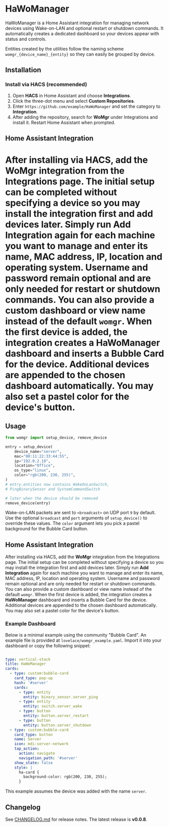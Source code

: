 # HaWoManager

HaWoManager is a Home Assistant integration for managing network devices using Wake-on-LAN and optional restart or shutdown commands. It automatically creates a dedicated dashboard so your devices appear with status and controls.

Entities created by the utilities follow the naming scheme
`womgr_{device_name}_{entity}` so they can easily be grouped by device.

## Installation

### Install via HACS (recommended)

1. Open **HACS** in Home Assistant and choose **Integrations**.
2. Click the three-dot menu and select **Custom Repositories**.
3. Enter `https://github.com/example/HaWoManager` and set the category to **Integration**.
4. After adding the repository, search for **WoMgr** under Integrations and install it.
   Restart Home Assistant when prompted.



## Home Assistant Integration
After installing via HACS, add the **WoMgr** integration from the Integrations page. The initial setup can be completed without specifying a device so you may install the integration first and add devices later. Simply run **Add Integration** again for each machine you want to manage and enter its name, MAC address, IP, location and operating system. Username and password remain optional and are only needed for restart or shutdown commands. You can also provide a custom dashboard or view name instead of the default `womgr`. When the first device is added, the integration creates a **HaWoManager** dashboard and inserts a Bubble Card for the device. Additional devices are appended to the chosen dashboard automatically. You may also set a pastel color for the device's button.
=======


## Usage

```python
from womgr import setup_device, remove_device

entry = setup_device(
    device_name="server",
    mac="00:11:22:33:44:55",
    ip="192.0.2.10",
    location="Office",
    os_type="linux",
    color="rgb(200, 230, 255)",
)
# entry.entities now contains WakeOnLanSwitch,
# PingBinarySensor and SystemCommandSwitch

# later when the device should be removed
remove_device(entry)
```

Wake-on-LAN packets are sent to `<broadcast>` on UDP port `9` by default.
Use the optional `broadcast` and `port` arguments of `setup_device()` to
override these values.
The `color` argument lets you pick a pastel background for the Bubble Card button.


## Home Assistant Integration

After installing via HACS, add the **WoMgr** integration from the Integrations page.  The initial setup can be completed without specifying a device so you may install the integration first and add devices later.  Simply run **Add Integration** again for each machine you want to manage and enter its name, MAC address, IP, location and operating system.  Username and password remain optional and are only needed for restart or shutdown commands.  You can also provide a custom dashboard or view name instead of the default `womgr`.  When the first device is added, the integration creates a **HaWoManager** dashboard and inserts a Bubble Card for the device.  Additional devices are appended to the chosen dashboard automatically. You may also set a pastel color for the device's button.


### Example Dashboard

Below is a minimal example using the community "Bubble Card".  An example file is provided at `lovelace/womgr_example.yaml`.  Import it into your dashboard or copy the following snippet:

```yaml

type: vertical-stack
title: HaWoManager
cards:
  - type: custom:bubble-card
    card_type: pop-up
    hash: '#server'
    cards:
      - type: entity
        entity: binary_sensor.server_ping
      - type: entity
        entity: switch.server_wake
      - type: button
        entity: button.server_restart
      - type: button
        entity: button.server_shutdown
  - type: custom:bubble-card
    card_type: button
    name: Server
    icon: mdi:server-network
    tap_action:
      action: navigate
      navigation_path: '#server'
    show_state: false
    style: |
      ha-card {
        background-color: rgb(200, 230, 255);
      }
```

This example assumes the device was added with the name `server`.


## Changelog

See [CHANGELOG.md](CHANGELOG.md) for release notes. The latest release is **v0.0.8**.
